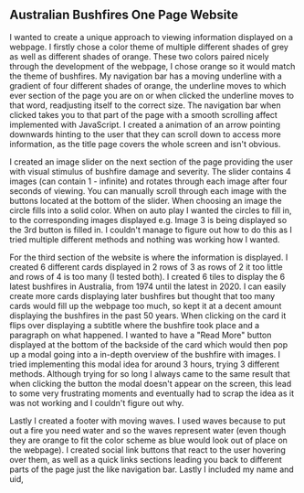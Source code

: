 ﻿## Australian Bushfires One Page Website
I wanted to create a unique approach to viewing information displayed on a webpage. I firstly chose a color theme of multiple different shades of grey as well as different shades of orange. These two colors paired nicely through the development of the webpage, I chose orange so it would match the theme of bushfires. My navigation bar has a moving underline with a gradient of four different shades of orange, the underline moves to which ever section of the page you are on or when clicked the underline moves to that word, readjusting itself to the correct size. The navigation bar when clicked takes you to that part of the page with a smooth scrolling affect implemented with JavaScript. I created a animation of an arrow pointing downwards hinting to the user that they can scroll down to access more information, as the title page covers the whole screen and isn't obvious. 

I created an image slider on the next section of the page providing the user with visual stimulus of bushfire damage and severity. The slider contains 4 images (can contain 1 - infinite) and rotates through each image after four seconds of viewing. You can manually scroll through each image with the buttons located at the bottom of the slider. When choosing an image the circle fills into a solid color. When on auto play I wanted the circles to fill in, to the corresponding  images displayed e.g. Image 3 is being displayed so the 3rd button is filled in. I couldn't manage to figure out how to do this as I tried multiple different methods and nothing was working how I wanted. 

For the third section of the website is where the information is displayed. I created 6 different cards displayed in 2 rows of 3 as rows of 2 it too little and rows of 4 is too many (I tested both). I created 6 tiles to display the 6 latest bushfires in Australia, from 1974 until the latest in 2020. I can easily create more cards displaying later bushfires but thought that too many cards would fill up the webpage too much, so kept it at a decent amount displaying the bushfires in the past 50 years. When clicking on the card it flips over displaying a subtitle where the bushfire took place and a paragraph on what happened. I wanted to have a "Read More" button displayed at the bottom of the backside of the card which would then pop up a modal going into a in-depth overview of the bushfire with images. I tried implementing this modal idea for around 3 hours, trying 3 different methods.  Although trying for so long I always came to the same result that when clicking the button the modal doesn't appear on the screen, this lead to some very frustrating moments and eventually had to scrap the idea as it was not working and I couldn't figure out why.

Lastly I created a footer with moving waves. I used waves because to put out a fire you need water and so the waves represent water (even though they are orange to fit the color scheme as blue would look out of place on the webpage). I created social link buttons that react to the user hovering over them, as well as a quick links sections leading you back to different parts of the page just the like navigation bar. Lastly I included my name and uid,

